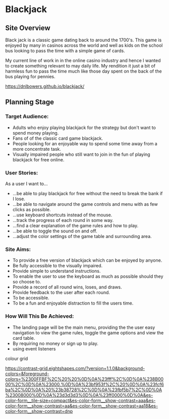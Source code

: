 # **Blackjack**
## **Site Overview**
Black jack is a classic game dating back to around the 1700's. This game is enjoyed by many in casinos across the world and well as kids on the school bus looking to pass the time with a simple game of cards.

My current line of work in in the online casino industry and hence I wanted to create something relevant to may daily life. My rendition it just a bit of harmless fun to pass the time much like those day spent on the back of the bus playing for pennies.

https://dnlbowers.github.io/blackjack/

## **Planning Stage**

### **Target Audience:**
* Adults who enjoy playing blackjack for the strategy but don't want to spend money playing.
* Fans of of the classic card game blackjack.
* People looking for an enjoyable way to spend some time away from a more concentrate task.
* Visually impaired people who still want to join in the fun of playing blackjack for free online.

### **User Stories:**
As a user I want to...
* ...be able to play blackjack for free without the need to break the bank if I lose.
* ...be able to navigate around the game controls and menu with as few clicks as possible.
* ...use keyboard shortcuts instead of the mouse.
* ...track the progress of each round in some way.
* ...find a clear explanation of the game rules and how to play.
* ...be able to toggle the sound on and off.
* ...adjust the color settings of the game table and surrounding area.

### **Site Aims:**
* To provide a free version of blackjack which can be enjoyed by anyone.
* Be fully accessible to the visually impaired.
* Provide simple to understand instructions.
* To enable the user to use the keyboard as much as possible should they so choose to.
* Provide a record of all round wins, loses, and draws.
* Provide feedback to the user after each round.
* To be accessible.
* To be a fun and enjoyable distraction to fill the users time.

### **How Will This Be Achieved:**
* The landing page will be the main menu, providing the the user easy navigation to view the game rules, toggle the game options and view the card table.
* By requiring no money or sign up to play.
* using event listeners

colour grid

https://contrast-grid.eightshapes.com/?version=1.1.0&background-colors=&foreground-colors=%2300FFBF%2C%20%20%0D%0A%23fff%2C%0D%0A%238B0000%2C%0D%0A%23000.%0D%0A%23bf953f%2C%20%0D%0A%23fcf6ba%2C%0D%0A%20%23b38728%2C%0D%0A%23fbf5b7%2C%0D%0A%23008000%0D%0A%23d3d3d3%0D%0A%23ff0000%0D%0A&es-color-form__tile-size=compact&es-color-form__show-contrast=aaa&es-color-form__show-contrast=aa&es-color-form__show-contrast=aa18&es-color-form__show-contrast=dnp
